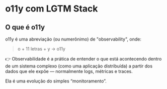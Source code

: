 # o11y com LGTM Stack

## O que é o11y

o11y é uma abreviação (ou numerônimo) de "observability", onde:

> o + 11 letras + y → o11y

👉 Observabilidade é a prática de entender o que está acontecendo dentro de um sistema complexo (como uma aplicação distribuída) a partir dos dados que ele expõe — normalmente logs, métricas e traces.

Ela é uma evolução do simples “monitoramento”.
